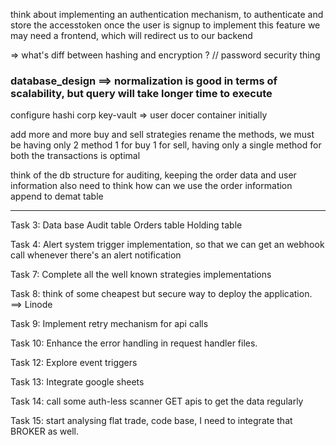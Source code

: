 think about implementing an authentication mechanism, to authenticate and store the accesstoken once the user is signup
to implement this feature we may need a frontend, which will redirect us to our backend


=> what's diff between hashing and encryption ? // password security thing

### database_design ==> normalization is good in terms of scalability, but query will take longer time to execute


configure hashi corp key-vault => user docer container initially

add more and more buy and sell strategies
rename the methods, we must be having only 2 method 1 for buy 1 for sell, having only a single method for both the transactions is optimal

think of the db structure for auditing, keeping the order data and user information
also need to think how can we use the order information append to demat table

--------------------------------------------------------------------------
Task 3: Data base
Audit table
Orders table
Holding table

Task 4:
Alert system trigger implementation, so that we can get an webhook call whenever there's an alert notification

Task 7:
Complete all the well known strategies implementations

Task 8:
think of some cheapest but secure way to deploy the application. ==> Linode

Task 9:
Implement retry mechanism for api calls

Task 10:
Enhance the error handling in request handler files.

Task 12:
Explore event triggers

Task 13:
Integrate google sheets

Task 14:
call some auth-less scanner GET apis to get the data regularly

Task 15: 
start analysing flat trade, code base, I need to integrate that BROKER as well.